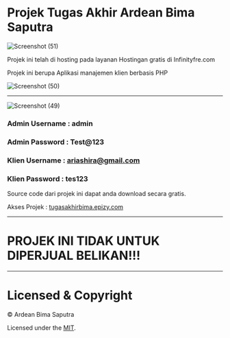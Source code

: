 # Projek Tugas Akhir Ardean Bima Saputra

![Screenshot (51)](https://user-images.githubusercontent.com/25562844/126034736-cb6de87d-65bd-46bf-a17e-18601c8b3dc6.png)


 Projek ini telah di hosting pada layanan Hostingan gratis di Infinityfre.com
 
 Projek ini berupa Aplikasi manajemen klien berbasis PHP
 
 ![Screenshot (50)](https://user-images.githubusercontent.com/25562844/126034709-b9d44f0f-0614-4951-9fa6-ea5d6640ae37.png)
 
 
 ---
 
 
 ![Screenshot (49)](https://user-images.githubusercontent.com/25562844/126034670-4cf57506-bf68-40e9-858d-81deaf08687b.png)

 ### Admin Username : admin
 
 ### Admin Password : Test@123
 
 ### Klien Username : ariashira@gmail.com
 
 ### Klien Password : tes123
 
 Source code dari projek ini dapat anda download secara gratis.
 
 Akses Projek : [tugasakhirbima.epizy.com](http://tugasakhirbima.epizy.com/)
 
 ---
 
 # PROJEK INI TIDAK UNTUK DIPERJUAL BELIKAN!!!
 
 ---
 
 # Licensed & Copyright
 
 © Ardean Bima Saputra
 
 Licensed under the [MIT](LICENSE).
 

